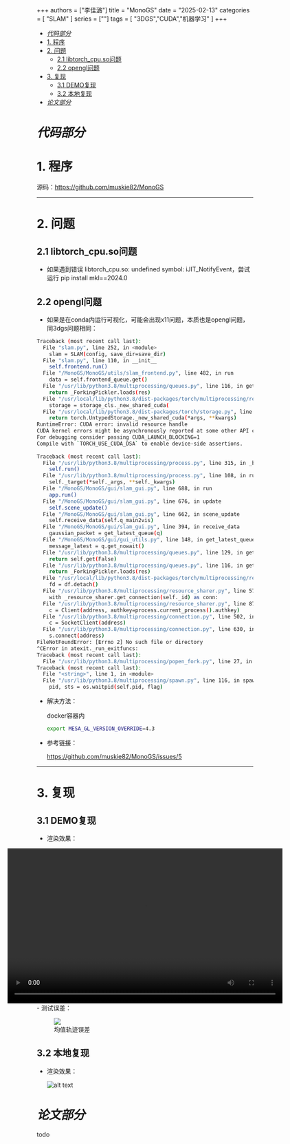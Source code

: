 +++
authors = ["李佳潞"]
title = "MonoGS"
date = "2025-02-13"
categories = [
    "SLAM"
]
series = [""]
tags = [
   "3DGS","CUDA","机器学习"
]
+++

- [*代码部分*](#代码部分)
- [1. 程序](#1-程序)
- [2. 问题](#2-问题)
  - [2.1 libtorch\_cpu.so问题](#21-libtorch_cpuso问题)
  - [2.2 opengl问题](#22-opengl问题)
- [3. 复现](#3-复现)
  - [3.1 DEMO复现](#31-demo复现)
  - [3.2 本地复现](#32-本地复现)
- [*论文部分*](#论文部分)

# *代码部分*

# 1. 程序
源码：<https://github.com/muskie82/MonoGS>

---

# 2. 问题
## 2.1 libtorch_cpu.so问题
- 如果遇到错误 libtorch_cpu.so: undefined symbol: iJIT_NotifyEvent，尝试运行 pip install mkl==2024.0
   
## 2.2 opengl问题
- 如果是在conda内运行可视化，可能会出现x11问题，本质也是opengl问题，同3dgs问题相同：
```bash
Traceback (most recent call last):
  File "slam.py", line 252, in <module>
    slam = SLAM(config, save_dir=save_dir)
  File "slam.py", line 110, in __init__
    self.frontend.run()
  File "/MonoGS/MonoGS/utils/slam_frontend.py", line 482, in run
    data = self.frontend_queue.get()
  File "/usr/lib/python3.8/multiprocessing/queues.py", line 116, in get
    return _ForkingPickler.loads(res)
  File "/usr/local/lib/python3.8/dist-packages/torch/multiprocessing/reductions.py", line 149, in rebuild_cuda_tensor
    storage = storage_cls._new_shared_cuda(
  File "/usr/local/lib/python3.8/dist-packages/torch/storage.py", line 1212, in _new_shared_cuda
    return torch.UntypedStorage._new_shared_cuda(*args, **kwargs)
RuntimeError: CUDA error: invalid resource handle
CUDA kernel errors might be asynchronously reported at some other API call, so the stacktrace below might be incorrect.
For debugging consider passing CUDA_LAUNCH_BLOCKING=1
Compile with `TORCH_USE_CUDA_DSA` to enable device-side assertions.
                                                                                                                                                                                                                 Process Process-4:
Traceback (most recent call last):
  File "/usr/lib/python3.8/multiprocessing/process.py", line 315, in _bootstrap
    self.run()
  File "/usr/lib/python3.8/multiprocessing/process.py", line 108, in run
    self._target(*self._args, **self._kwargs)
  File "/MonoGS/MonoGS/gui/slam_gui.py", line 688, in run
    app.run()
  File "/MonoGS/MonoGS/gui/slam_gui.py", line 676, in update
    self.scene_update()
  File "/MonoGS/MonoGS/gui/slam_gui.py", line 662, in scene_update
    self.receive_data(self.q_main2vis)
  File "/MonoGS/MonoGS/gui/slam_gui.py", line 394, in receive_data
    gaussian_packet = get_latest_queue(q)
  File "/MonoGS/MonoGS/gui/gui_utils.py", line 148, in get_latest_queue
    message_latest = q.get_nowait()
  File "/usr/lib/python3.8/multiprocessing/queues.py", line 129, in get_nowait
    return self.get(False)
  File "/usr/lib/python3.8/multiprocessing/queues.py", line 116, in get
    return _ForkingPickler.loads(res)
  File "/usr/local/lib/python3.8/dist-packages/torch/multiprocessing/reductions.py", line 496, in rebuild_storage_fd
    fd = df.detach()
  File "/usr/lib/python3.8/multiprocessing/resource_sharer.py", line 57, in detach
    with _resource_sharer.get_connection(self._id) as conn:
  File "/usr/lib/python3.8/multiprocessing/resource_sharer.py", line 87, in get_connection
    c = Client(address, authkey=process.current_process().authkey)
  File "/usr/lib/python3.8/multiprocessing/connection.py", line 502, in Client
    c = SocketClient(address)
  File "/usr/lib/python3.8/multiprocessing/connection.py", line 630, in SocketClient
    s.connect(address)
FileNotFoundError: [Errno 2] No such file or directory
^CError in atexit._run_exitfuncs:
Traceback (most recent call last):
  File "/usr/lib/python3.8/multiprocessing/popen_fork.py", line 27, in poll
Traceback (most recent call last):
  File "<string>", line 1, in <module>
  File "/usr/lib/python3.8/multiprocessing/spawn.py", line 116, in spawn_main
    pid, sts = os.waitpid(self.pid, flag)
```

- 解决方法：
  
  docker容器内
  ```bash
  export MESA_GL_VERSION_OVERRIDE=4.3 
  ```
- 参考链接：
  
  <https://github.com/muskie82/MonoGS/issues/5>

---

# 3. 复现
## 3.1 DEMO复现
- 渲染效果：
<div class="container" style="display: flex; justify-content: center;">
    <video controls width="640" height="360">
        <source src="/videos/work-record/MonoGS-demo.mp4" type="video/mp4">
    </video>
</div>
- 测试误差：
            <div class="container">
                <div class="image">
                    <figure>
                        <img src="/images/work-record/MonoGS误差.png">
                        <figcaption>均值轨迹误差</figcaption>
                    </figure>
                </div>
            </div>

## 3.2 本地复现
- 渲染效果：

  ![alt text](/images/work-record/Peek_MonoGS_camera_1080P.gif)


# *论文部分*
  todo
